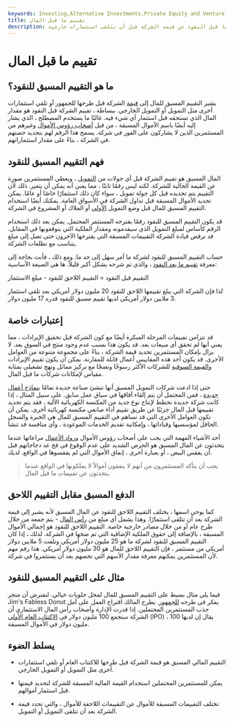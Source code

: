 ```yaml
---
keywords: Investing,Alternative Investments,Private Equity and Venture cap,Private Equity and vc
title: تقييم ما قبل المال
description: يعبر تقييم ما قبل النقود عن قيمة الشركة قبل أن تتلقى استثمارات خارجية.
---
```


# تقييم ما قبل المال
## ما هو التقييم المسبق للنقود؟

يشير التقييم المسبق للمال إلى [قيمة](/value) الشركة قبل طرحها للجمهور أو تلقي استثمارات أخرى مثل التمويل أو التمويل الخارجي. ببساطة ، تقييم الشركة قبل النقود هو مقدار المال الذي تستحقه قبل استثمار أي شيء فيه. غالبًا ما يستخدم المصطلح ، الذي يشار إليه أيضًا باسم الأموال المسبقة ، من قبل [أصحاب رؤوس الأموال](/venturecapitalist) وغيرهم من المستثمرين الذين لا يشاركون على الفور في شركة. يسمح هذا الرقم لهم بتحديد حصتهم في الشركة ، بناءً على مقدار استثماراتهم.

## فهم التقييم المسبق للنقود

المال المسبق هو تقييم الشركة قبل أي جولات من [التمويل](/financing) ، ويعطي المستثمرين صورة عن القيمة الحالية للشركة. لكنه ليس رقمًا ثابتًا ، مما يعني أنه يمكن أن يتغير. ذلك لأن التقييم يتم تحديده قبل كل جولة تمويل ، سواء كان ذلك استثمارًا خاصًا أو عامًا. يمكن تحديد الأموال المسبقة قبل تداول الشركة في الأسواق العامة. يمكنك أيضًا استخدام التقييم المسبق للمال قبل وضع التمويل [الأولي](/seedcapital) أو الملاك أو المشروع في الشركة.

قد يكون التقييم المسبق للنقود رقمًا يقترحه المستثمر المحتمل. يمكن بعد ذلك استخدام الرقم كأساس لمبلغ التمويل الذي سيقدمونه ومقدار الملكية التي يتوقعونها في المقابل. قد ترفض قيادة الشركة التقييمات المسبقة التي يقترحها الآخرون حتى تصل إلى مبلغ يتناسب مع تطلعات الشركة.

حساب التقييم المسبق للنقود لشركة ما أمر سهل إلى حد ما. ومع ذلك ، فأنت بحاجة إلى معرفة [تقييم ما بعد النقود](/postmoneyvaluation) ، والذي تم شرحه بشكل أكبر قليلاً. ها هي الصيغة الأساسية:

التقييم قبل النقود = التقييم اللاحق للنقود - مبلغ الاستثمار

لذا فإن الشركة التي يبلغ تقييمها اللاحق للنقود 20 مليون دولار أمريكي بعد تلقي استثمار 3 ملايين دولار أمريكي لديها تقييم مسبق للنقود قدره 17 مليون دولار.

## إعتبارات خاصة

قد تتزامن تقييمات المرحلة المبكرة أيضًا مع كون الشركة قبل تحقيق الإيرادات ، مما يعني أنها لم تحقق أي مبيعات بعد. قد يكون هذا بسبب عدم وجود منتج في السوق بعد. لا يزال بإمكان المستثمرين تحديد قيمة الشركة ، بناءً على مجموعة متنوعة من العوامل الأخرى. قد يكون أحد هذه المقاييس أعمال قابلة للمقارنة. يمكن أن يكون تقييم الإيرادات [والقيمة السوقية](/marketvalue) للشركات الأكثر رسوخًا ونضجًا مع تركيز مماثل ونهج تشغيلي بمثابة مقياس لإمكانات شركات ما قبل المال.

حتى إذا ادعت شركات التمويل المسبق أنها تنشئ صناعة جديدة تمامًا [بنماذج أعمال جديدة](/businessmodel) ، فمن المحتمل أن يتم إلقاء آفاقها في سياق عمل سابق. على سبيل المثال ، إذا كانت شركة جديدة تخطط لإنتاج نوع جديد من المكنسة الكهربائية الآلية ، فقد يتم تحديد تقييمها قبل المال جزئيًا عن طريق تقييم أداء صانعي مكنسة كهربائية أخرى. يمكن أن تكون العوامل الأخرى التي قد تساهم في التقييم المسبق للمال هي الخبرة والسجل الحافل لمؤسسيها وقياداتها ، وإمكانية تقديم الخدمات الموعودة ، وأي منافسة قد تنشأ.

أحد الأشياء المهمة التي يجب على أصحاب رؤوس الأموال [ورواد الأعمال](/entrepreneur) مراعاتها عندما يتحدثون عن المال المسبق هو الحرص الشديد على عدم الوقوع في فخ عد دجاجاتهم قبل أن يفقس البيض ، أو بعبارة أخرى ، إنفاق الأموال التي لم يفقسوها في الواقع. لديك.

> يجب أن يتأكد المستثمرون من أنهم لا ينفقون أموالاً لا يملكونها في الواقع عندما يتحدثون عن تقييمات ما قبل المال.

>

## الدفع المسبق مقابل التقييم اللاحق

كما يوحي اسمها ، يختلف التقييم اللاحق للنقود عن المال المسبق لأنه يشير إلى قيمة الشركة بعد أن تتلقى استثمارًا. وهذا يشمل أي مبلغ من [رأس المال](/capital) - يتم جمعه من خلال طرح عام أو من خلال مصادر خارجية خاصة. التقييم اللاحق للنقود هو إجمالي الأموال المسبقة ، بالإضافة إلى حقوق الملكية الإضافية التي تم ضخها في الشركة. لذلك ، إذا كان التقييم المسبق للنقود لشركة ما هو 25 مليون دولار أمريكي وتلقت 5 ملايين دولار أمريكي من مستثمر ، فإن التقييم اللاحق للمال هو 30 مليون دولار أمريكي. هذا رقم مهم لأن المستثمرين يمكنهم معرفة مقدار الأسهم التي تخصهم بعد أن يستثمروا في شركة.

## مثال على التقييم المسبق للنقود

فيما يلي مثال بسيط على التقييم المسبق للمال لمحل حلويات خيالي. لنفترض أن متجر Jim's Fabless Donut يفكر في طرحه [للجمهور](/goingpublic). يطرح المالك اقتراح العمل على أمل جذب المستثمرين المحتملين. إذا قدرت الإدارة وأصحاب رأس المال الاستثماري أن الشركة ستجمع 100 مليون دولار في [الاكتتاب العام الأولي](/ipo) (IPO) ، يقال إن لديها 100 مليون دولار في الأموال المسبقة.

## يسلط الضوء

- التقييم المالي المسبق هو قيمة الشركة قبل طرحها للاكتتاب العام أو تلقي استثمارات أخرى مثل التمويل أو التمويل الخارجي.

- يمكن للمستثمرين المحتملين استخدام القيمة المالية المسبقة للشركة لتحديد قيمتها قبل استثمار أموالهم.

- تختلف التقييمات المسبقة للأموال عن التقييمات اللاحقة للأموال ، والتي تحدد قيمة الشركة بعد أن تتلقى التمويل أو التمويل.

